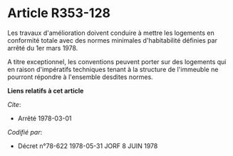 # Article R353-128

Les travaux d'amélioration doivent conduire à mettre les logements en conformité totale avec des normes minimales
d'habitabilité définies par arrêté du 1er mars 1978.

A titre exceptionnel, les conventions peuvent porter sur des logements qui en raison d'impératifs techniques tenant à la
structure de l'immeuble ne pourront répondre à l'ensemble desdites normes.

**Liens relatifs à cet article**

_Cite_:

  - Arrêté  1978-03-01

_Codifié par_:

  - Décret n°78-622 1978-05-31 JORF 8 JUIN 1978
